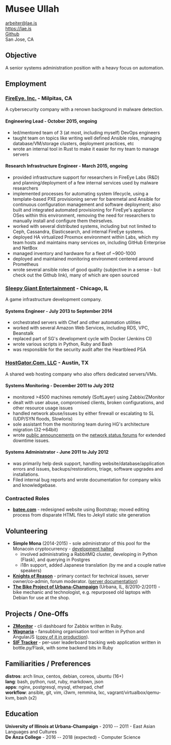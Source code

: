 # Musee Ullah

<arbeiter@lae.is>  
<https://lae.is>  
[Github](https://www.github.com/lae)  
San Jose, CA

## Objective

A senior systems administration position with a heavy focus on automation.

## Employment

### [FireEye, Inc.](https://fireeye.com) - Milpitas, CA

A cybersecurity company with a renown background in malware detection.

#### Engineering Lead - October 2015, ongoing

- led/mentored team of 3 (at most, including myself) DevOps engineers
- taught team on topics like writing well defined Ansible roles, managing
  database/VM/storage clusters, deployment practices, etc
- wrote an internal tool in Rust to make it easier for my team to manage servers

#### Research Infrastructure Engineer - March 2015, ongoing

- provided infrastructure support for researchers in FireEye Labs (R&D) and
  planning/deployment of a few internal services used by malware researchers
- implemented processes for automating system lifecycle, using a template-based
  PXE provisioning server for baremetal and Ansible for continuous configuration
  management and software deployment; also built and integrated automated
  provisioning for FireEye's appliance OSes within this environment, removing
  the need for researchers to manually install and configure them theirselves.
- worked with several distributed systems, including but not limited to Ceph,
  Cassandra, Elasticsearch, and internal FireEye systems.
- deployed HA virtualized Proxmox environment within Labs, which my team hosts
  and maintains many services on, including GitHub Enterprise and NetBox
- managed inventory and hardware for a fleet of ~900-1000
- deployed and maintained monitoring environment centered around Prometheus
- wrote several ansible roles of good quality (subjective in a sense - but
  check out the Github link), many of which are open sourced

### [Sleepy Giant Entertainment](http://sleepygiant.com) - Chicago, IL

A game infrastructure development company.

#### Systems Engineer - July 2013 to September 2014

- orchestrated servers with Chef and other automation utilities
- worked with several Amazon Web Services, including RDS, VPC, Beanstalk
- replaced part of SG's development cycle with Docker (Jenkins CI)
- wrote various scripts in Python, Ruby and Bash
- was responsible for the security audit after the Heartbleed PSA

### [HostGator.Com, LLC](http://hostgator.com) - Austin, TX

A shared web hosting company who also offers dedicated servers/VMs.

#### Systems Monitoring - December 2011 to July 2012

- monitored >4500 machines remotely (SoftLayer) using Zabbix/ZMonitor
- dealt with user abuse, compromised clients, broken configurations, and other resource usage issues
- handled network abuse/issues by either firewall or escalating to SL (UDP/SYN floods, Slowloris)
- sole assistant from the monitoring team during HG's architecture migration (32->64bit)
- wrote [public announcements](http://forums.hostgator.com/search.php?do=finduser&u=126179)
  on the [network status forums](http://forums.hostgator.com/network-status-f14.html)
  for extended downtime issues.  

#### Systems Administrator - June 2011 to July 2012

- was primarily help desk support, handling website/database/application errors and
  issues, backups/restorations, triage, software upgrades and installations.
- Filed internal bug reports and wrote documentation for company wikis and knowledgebase.

### Contracted Roles

* [**batee.com**](http://batee.com) - redesigned website using Bootstrap; moved
  editing process from disparate HTML files to Jekyll static site generation

## Volunteering

* **Simple Mona** (2014-2015) - sole administrator of this pool for the Monacoin
  cryptocurrency - [development halted](https://github.com/lae/simplemona)  
  - involved administrating a RabbitMQ cluster, developing in Python (Flask),
    and querying in Postgres  
  - i18n support, added Japanese translation (by me and a couple native speakers)  
* [**Knights of Reason**](http://knightsofreason.net) - primary contact for
  technical issues, server owner/co-admin, forum moderator.
  ([server documentation](https://wiki.milkteafuzz.com))  
* [**The Bike Project of Urbana-Champaign**](http://thebikeproject.org)
  (Urbana, IL, 8/2010-2/2011) - bike mechanic and technologist, e.g. repurposed
  old laptops with Debian for use at the shop.  

## Projects / One-Offs

* [**ZMonitor**](https://github.com/lae/zmonitor) - cli dashboard for Zabbix
  written in Ruby.  
* [**Wagnaria**](https://github.com/lae/wagnaria) - fansubbing organisation
  tool written in Python and AngularJS
  ([copy of it in production](https://c.milkteafuzz.com/)).  
* [**SIF Tracker**](https://github.com/lae/sift) - per-user leaderboard tracking
  web application written in bottle.py/Flask, with some backend bits in Ruby  

## Familiarities / Preferences

**distros**: arch linux, centos, debian, coreos, ubuntu (16+)  
**lang**: bash, python, rust, ruby, markdown, json  
**apps**: nginx, postgresql, mysql, etherpad, chef  
**workflow**: ansible, git, vim, i3wm, remmina, lxc, vagrant/virtualbox/qemu-kvm, bash (x2)

## Education

**University of Illinois at Urbana-Champaign** - 2010 -- 2011 - East Asian
  Languages and Cultures  
**De Anza College** - 2016 -- 2018 (expected) - Computer Science
